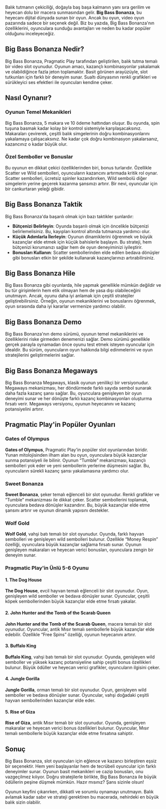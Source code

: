 
Balık tutmanın çekiciliği, doğayla baş başa kalmanın yanı sıra gerilim ve heyecan dolu bir macera sunmasından gelir. **Big Bass Bonanza**, bu heyecanı dijital dünyada sunan bir oyun. Ancak bu oyun, video oyun pazarında sadece bir seçenek değil. Biz bu yazıda, Big Bass Bonanza'nın özelliklerini, oyunculara sunduğu avantajları ve neden bu kadar popüler olduğunu inceleyeceğiz.

## Big Bass Bonanza Nedir?

Big Bass Bonanza, Pragmatic Play tarafından geliştirilen, balık tutma temalı bir video slot oyunudur. Oyunun amacı, kazançlı kombinasyonlar yakalamak ve olabildiğince fazla jeton toplamaktır. Basit görünen arayüzüyle, slot tutkunları için farklı bir deneyim sunar. Sualtı dünyasının renkli grafikleri ve sürükleyici ses efektleri ile oyuncuları kendine çeker.

## Nasıl Oynanır?

### Oyunun Temel Mekanikleri

Big Bass Bonanza, 5 makara ve 10 ödeme hattından oluşur. Bu oyunda, spin tuşuna basmak kadar kolay bir kontrol sistemiyle karşılaşacaksınız. Makaraları çevirerek, çeşitli balık simgelerinin doğru kombinasyonlarını yakalamaya çalışacaksınız. Ne kadar çok doğru kombinasyon yakalarsanız, kazancınız o kadar büyük olur.

### Özel Semboller ve Bonuslar

Bu oyunun en dikkat çekici özelliklerinden biri, bonus turlarıdır. Özellikle Scatter ve Wild sembolleri, oyuncuların kazancını artırmada kritik rol oynar. Scatter sembolleri, ücretsiz spinler kazandırırken, Wild sembolü diğer simgelerin yerine geçerek kazanma şansınızı artırır. Bir nevi, oyuncular için bir cankurtaran yeleği gibidir.

## Big Bass Bonanza Taktik

Big Bass Bonanza'da başarılı olmak için bazı taktikler şunlardır:

- **Bütçenizi Belirleyin**: Oyunda başarılı olmak için öncelikle bütçenizi belirlemelisiniz. Bu, kayıpları kontrol altında tutmanıza yardımcı olur.
- **Küçük Adımlarla İlerleyin**: Oyunun dinamiklerini öğrenmek ve büyük kazançlar elde etmek için küçük bahislerle başlayın. Bu strateji, hem bütçenizi korumanızı sağlar hem de oyun deneyiminizi iyileştirir.
- **Bonusları Kullanın**: Scatter sembollerinden elde edilen bedava dönüşler gibi bonusları etkin bir şekilde kullanarak kazançlarınızı artırabilirsiniz.

## Big Bass Bonanza Hile

Big Bass Bonanza gibi oyunlarda, hile yapmak genellikle mümkün değildir ve bu tür girişimlerin hem etik olmayan hem de yasa dışı olabileceğini unutmayın. Ancak, oyunu daha iyi anlamak için çeşitli stratejiler geliştirebilirsiniz. Örneğin, oyunun mekaniklerini ve bonuslarını öğrenmek, oyun sırasında daha iyi kararlar vermenize yardımcı olabilir.

## Big Bass Bonanza Demo

Big Bass Bonanza'nın demo sürümü, oyunun temel mekaniklerini ve özelliklerini riske girmeden denemenizi sağlar. Demo sürümü genellikle gerçek parayla oynamadan önce oyunu test etmek isteyen oyuncular için idealdir. Bu sürüm, oyuncuların oyun hakkında bilgi edinmelerini ve oyun stratejilerini geliştirmelerini sağlar.

## Big Bass Bonanza Megaways

Big Bass Bonanza Megaways, klasik oyunun yenilikçi bir versiyonudur. Megaways mekanizması, her döndürmede farklı sayıda sembol sunarak daha fazla kazanç şansı sağlar. Bu, oyunculara genişleyen bir oyun deneyimi sunar ve her dönüşte farklı kazanç kombinasyonları oluşturma fırsatı verir. Megaways versiyonu, oyunun heyecanını ve kazanç potansiyelini artırır.

## Pragmatic Play'in Popüler Oyunları

### Gates of Olympus

**Gates of Olympus**, Pragmatic Play'in popüler slot oyunlarından biridir. Yunan mitolojisinden ilham alan bu oyun, oyunculara büyük kazançlar sunma potansiyeli ile bilinir. Oyunun “Tumble” mekanizması, kazançlı sembolleri yok eder ve yeni sembollerin yerlerine düşmesini sağlar. Bu, oyuncuların sürekli kazanç şansı yakalamasına yardımcı olur.

### Sweet Bonanza

**Sweet Bonanza**, şeker temalı eğlenceli bir slot oyunudur. Renkli grafikler ve “Tumble” mekanizması ile dikkat çeker. Scatter sembollerini toplamak, oyunculara bedava dönüşler kazandırır. Bu, büyük kazançlar elde etme şansını artırır ve oyunun dinamik yapısını destekler.

### Wolf Gold

**Wolf Gold**, vahşi batı temalı bir slot oyunudur. Oyunda, farklı hayvan sembolleri ve genişleyen wild sembolleri bulunur. Özellikle “Money Respin” özelliği, oyunculara büyük kazançlar sağlama fırsatı sunar. Oyunun genişleyen makaraları ve heyecan verici bonusları, oyunculara zengin bir deneyim sunar.

### Pragmatic Play'in Ünlü 5-6 Oyunu

#### 1. **The Dog House**

**The Dog House**, evcil hayvan temalı eğlenceli bir slot oyunudur. Oyun, genişleyen wild semboller ve bedava dönüşler sunar. Oyuncular, çeşitli köpek sembollerinden büyük kazançlar elde etme fırsatı yakalar.

#### 2. **John Hunter and the Tomb of the Scarab Queen**

**John Hunter and the Tomb of the Scarab Queen**, macera temalı bir slot oyunudur. Oyuncular, antik Mısır temalı sembollerle büyük kazançlar elde edebilir. Özellikle “Free Spins” özelliği, oyunun heyecanını artırır.

#### 3. **Buffalo King**

**Buffalo King**, vahşi batı temalı bir slot oyunudur. Oyunda, genişleyen wild semboller ve yüksek kazanç potansiyeline sahip çeşitli bonus özellikleri bulunur. Büyük ödüller ve heyecan verici grafikler, oyuncuların ilgisini çeker.

#### 4. **Jungle Gorilla**

**Jungle Gorilla**, orman temalı bir slot oyunudur. Oyun, genişleyen wild semboller ve bedava dönüşler sunar. Oyuncular, vahşi doğadaki çeşitli hayvan sembollerinden kazançlar elde eder.

#### 5. **Rise of Giza**

**Rise of Giza**, antik Mısır temalı bir slot oyunudur. Oyunda, genişleyen makaralar ve heyecan verici bonus özellikleri bulunur. Oyuncular, Mısır temalı sembollerle büyük kazançlar elde etme fırsatına sahiptir.

## Sonuç

Big Bass Bonanza, slot oyuncuları için eğlence ve kazancı birleştiren eşsiz bir seçenektir. Hem yeni başlayanlar hem de tecrübeli oyuncular için farklı deneyimler sunar. Oyunun basit mekanikleri ve cazip bonusları, onu vazgeçilmez kılıyor. Doğru stratejilerle birlikte, Big Bass Bonanza ile büyük ödüllerin peşine düşmek mümkün. Hazır mısınız? Şans sizinle olsun!

Oyunun keyfini çıkarırken, dikkatli ve sorumlu oynamayı unutmayın. Balık avlamak kadar sabır ve strateji gerektiren bu macerada, nehirdeki en büyük balık sizin olabilir.
